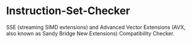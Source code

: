 # Instruction-Set-Checker

SSE (streaming SIMD extensions) and Advanced Vector Extensions (AVX, also known as Sandy Bridge New Extensions) Compatibility Checker.

